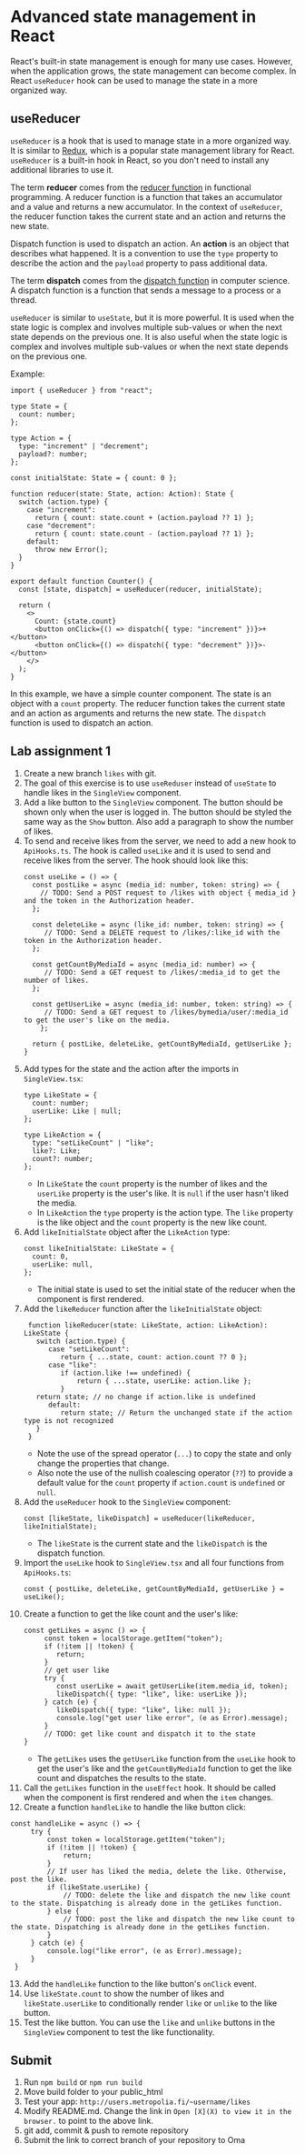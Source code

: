 # Advanced state management in React

React's built-in state management is enough for many use cases. However, when the application grows, the state management can become complex. In React `useReducer` hook can be used to manage the state in a more organized way.

## useReducer

`useReducer` is a hook that is used to manage state in a more organized way. It is similar to [Redux](https://redux.js.org/), which is a popular state management library for React. `useReducer` is a built-in hook in React, so you don't need to install any additional libraries to use it.

The term **reducer** comes from the [reducer function](https://en.wikipedia.org/wiki/Reducer_function) in functional programming. A reducer function is a function that takes an accumulator and a value and returns a new accumulator. In the context of `useReducer`, the reducer function takes the current state and an action and returns the new state.

Dispatch function is used to dispatch an action. An **action** is an object that describes what happened. It is a convention to use the `type` property to describe the action and the `payload` property to pass additional data.

The term **dispatch** comes from the [dispatch function](https://en.wikipedia.org/wiki/Dispatch_function) in computer science. A dispatch function is a function that sends a message to a process or a thread.

`useReducer` is similar to `useState`, but it is more powerful. It is used when the state logic is complex and involves multiple sub-values or when the next state depends on the previous one. It is also useful when the state logic is complex and involves multiple sub-values or when the next state depends on the previous one.

Example:

```tsx
import { useReducer } from "react";

type State = {
  count: number;
};

type Action = {
  type: "increment" | "decrement";
  payload?: number;
};

const initialState: State = { count: 0 };

function reducer(state: State, action: Action): State {
  switch (action.type) {
    case "increment":
      return { count: state.count + (action.payload ?? 1) };
    case "decrement":
      return { count: state.count - (action.payload ?? 1) };
    default:
      throw new Error();
  }
}

export default function Counter() {
  const [state, dispatch] = useReducer(reducer, initialState);

  return (
    <>
      Count: {state.count}
      <button onClick={() => dispatch({ type: "increment" })}>+</button>
      <button onClick={() => dispatch({ type: "decrement" })}>-</button>
    </>
  );
}
```

In this example, we have a simple counter component. The state is an object with a `count` property. The reducer function takes the current state and an action as arguments and returns the new state. The `dispatch` function is used to dispatch an action.

## Lab assignment 1
1. Create a new branch `likes` with git.
2. The goal of this exercise is to use `useReduser` instead of `useState` to handle likes in the `SingleView` component.
3. Add a like button to the `SingleView` component. The button should be shown only when the user is logged in. The button should be styled the same way as the `Show` button. Also add a paragraph to show the number of likes.
4. To send and receive likes from the server, we need to add a new hook to `ApiHooks.ts`. The hook is called `useLike` and it is used to send and receive likes from the server. The hook should look like this:
   ```tsx
   const useLike = () => {
     const postLike = async (media_id: number, token: string) => {
       // TODO: Send a POST request to /likes with object { media_id } and the token in the Authorization header.
     };
     
     const deleteLike = async (like_id: number, token: string) => {
        // TODO: Send a DELETE request to /likes/:like_id with the token in the Authorization header.
     };
   
     const getCountByMediaId = async (media_id: number) => {
        // TODO: Send a GET request to /likes/:media_id to get the number of likes.
     };
   
     const getUserLike = async (media_id: number, token: string) => {
        // TODO: Send a GET request to /likes/bymedia/user/:media_id to get the user's like on the media.
       };      
   
     return { postLike, deleteLike, getCountByMediaId, getUserLike };
   }
   ```
5. Add types for the state and the action after the imports in `SingleView.tsx`: 
   ```tsx
   type LikeState = {
     count: number;
     userLike: Like | null;
   };

   type LikeAction = {
     type: "setLikeCount" | "like";
     like?: Like;
     count?: number;
   };
   ```
   - In `LikeState` the `count` property is the number of likes and the `userLike` property is the user's like. It is `null` if the user hasn't liked the media.
   - In `LikeAction` the `type` property is the action type. The `like` property is the like object and the `count` property is the new like count.
6. Add `likeInitialState` object after the `LikeAction` type:
   ```tsx
   const likeInitialState: LikeState = {
     count: 0,
     userLike: null,
   };
   ```
   - The initial state is used to set the initial state of the reducer when the component is first rendered.
7. Add the `likeReducer` function after the `likeInitialState` object:
   ```tsx
    function likeReducer(state: LikeState, action: LikeAction): LikeState {
      switch (action.type) {
         case "setLikeCount":
            return { ...state, count: action.count ?? 0 };
         case "like":
            if (action.like !== undefined) {
                return { ...state, userLike: action.like };
            }
      return state; // no change if action.like is undefined
         default:
            return state; // Return the unchanged state if the action type is not recognized
      }
    }
    ```
    - Note the use of the spread operator (`...`) to copy the state and only change the properties that change. 
    - Also note the use of the nullish coalescing operator (`??`) to provide a default value for the `count` property if `action.count` is `undefined` or `null`.
8. Add the `useReducer` hook to the `SingleView` component:
   ```tsx
   const [likeState, likeDispatch] = useReducer(likeReducer, likeInitialState);
   ```
   - The `likeState` is the current state and the `likeDispatch` is the dispatch function. 
9. Import the `useLike` hook to `SingleView.tsx` and all four functions from `ApiHooks.ts`:
   ```tsx
   const { postLike, deleteLike, getCountByMediaId, getUserLike } = useLike();
   ```
10. Create a function to get the like count and the user's like:
    ```tsx
    const getLikes = async () => {
         const token = localStorage.getItem("token");
         if (!item || !token) {
            return;
         }
         // get user like
         try {
            const userLike = await getUserLike(item.media_id, token);
            likeDispatch({ type: "like", like: userLike });
         } catch (e) {
            likeDispatch({ type: "like", like: null });
            console.log("get user like error", (e as Error).message);
         }
         // TODO: get like count and dispatch it to the state
    }
    ```
    - The `getLikes` uses the `getUserLike` function from the `useLike` hook to get the user's like and the `getCountByMediaId` function to get the like count and dispatches the results to the state.
11. Call the `getLikes` function in the `useEffect` hook. It should be called when the component is first rendered and when the `item` changes.
12. Create a function `handleLike` to handle the like button click:
   ```tsx
   const handleLike = async () => {
        try {
            const token = localStorage.getItem("token");
            if (!item || !token) {
                return;
            }
            // If user has liked the media, delete the like. Otherwise, post the like.
            if (likeState.userLike) {
                // TODO: delete the like and dispatch the new like count to the state. Dispatching is already done in the getLikes function.
            } else {
                // TODO: post the like and dispatch the new like count to the state. Dispatching is already done in the getLikes function.
            }
        } catch (e) {
            console.log("like error", (e as Error).message);
        }
    }
   ```
13. Add the `handleLike` function to the like button's `onClick` event.
14. Use `likeState.count` to show the number of likes and `likeState.userLike` to conditionally render `like` or `unlike` to the like button.
15. Test the like button. You can use the `like` and `unlike` buttons in the `SingleView` component to test the like functionality.

## Submit

1. Run `npm build` or `npm run build`
2. Move build folder to your public_html
3. Test your app: `http://users.metropolia.fi/~username/likes`
4. Modify README.md. Change the link in `Open [X](X) to view it in the browser.` to point to the above link.
5. git add, commit & push to remote repository
6. Submit the link to correct branch of your repository to Oma
